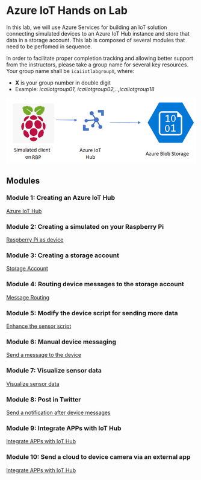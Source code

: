 # Azure IoT Hands on Lab
In this lab, we  will use Azure Services for building an IoT solution connecting simulated devices to an Azure IoT Hub instance and store that data in a storage account.
This lab is composed of several modules that need to be perfomed in sequence.

In order to facilitate proper completion tracking and allowing better support from the instructors, please take a group name for several key resources. <br/>
Your group name shall be `icaiiotlabgroupX`, where:
* **X** is your group number in double digit 
* Example: *icaiiotgroup01, icaiiotgroup02,..,icaiiotgroup18*

![Lab diagram](images/Lab.png "Header Image")

## Modules

### Module 1: Creating an Azure IoT Hub
[Azure IoT Hub](iothub/README.md)

### Module 2: Creating a simulated on your Raspberry Pi
[Raspberry Pi as device](device/README.md)
<!--  
### QUICK DEPLOY PREVIOUS MODULES
[Deploy previous modules](day0/README.md)
-->
### Module 3: Creating a storage account
[Storage Account](storage/README.md)

### Module 4: Routing device messages to the storage account
[Message Routing](routing/README.md)
<!--  
### QUICK DEPLOY PREVIOUS MODULES - START OF NOVEMBER 8th
[Deploy previous modules](finalday/README.md)
-->
### Module 5: Modify the device script for sending more data
[Enhance the sensor script](iot-client/README.md)

### Module 6: Manual device messaging
[Send a message to the device](messages/README.md)

### Module 7: Visualize sensor data
[Visualize sensor data](visualize/README.md)

### Module 8: Post in Twitter
[Send a notification after device messages](notification/README.md)

### Module 9: Integrate APPs with IoT Hub
[Integrate APPs with IoT Hub](sample-app/)

### Module 10: Send a cloud to device camera via an external app
[Integrate APPs with IoT Hub](cloud-to-device-app/)
